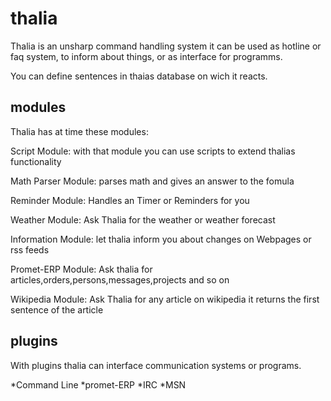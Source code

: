 thalia
======

Thalia is an unsharp command handling system it can be used as hotline or faq system,
to inform about things, or as interface for programms.

You can define sentences in thaias database on wich it reacts.

modules
-------

Thalia has at time these modules:

Script Module:
with that module you can use scripts to extend thalias functionality

Math Parser Module:
parses math and gives an answer to the fomula

Reminder Module:
Handles an Timer or Reminders for you

Weather Module:
Ask Thalia for the weather or weather forecast

Information Module:
let thalia inform you about changes on Webpages or rss feeds

Promet-ERP Module:
Ask thalia for articles,orders,persons,messages,projects and so on

Wikipedia Module:
Ask Thalia for any article on wikipedia it returns the first sentence of the article

plugins
-------

With plugins thalia can interface communication systems or programs.

*Command Line
*promet-ERP
*IRC
*MSN

